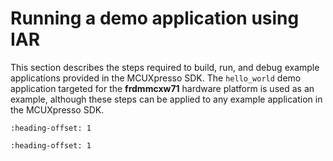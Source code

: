 # Running a demo application using IAR

This section describes the steps required to build, run, and debug example applications provided in the MCUXpresso SDK. The `hello_world` demo application targeted for the **frdmmcxw71** hardware platform is used as an example, although these steps can be applied to any example application in the MCUXpresso SDK.


```{include} ../topics/build_an_example_application.md
:heading-offset: 1
```

```{include} ../topics/run_an_example_application_001.md
:heading-offset: 1
```

